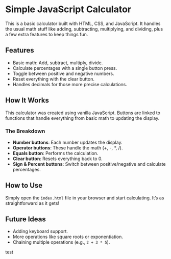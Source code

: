 # Simple JavaScript Calculator

This is a basic calculator built with HTML, CSS, and JavaScript. It handles the usual math stuff like adding, subtracting, multiplying, and dividing, plus a few extra features to keep things fun.

## Features

- Basic math: Add, subtract, multiply, divide.
- Calculate percentages with a single button press.
- Toggle between positive and negative numbers.
- Reset everything with the clear button.
- Handles decimals for those more precise calculations.

## How It Works

This calculator was created using vanilla JavaScript. Buttons are linked to functions that handle everything from basic math to updating the display.

### The Breakdown

- **Number buttons**: Each number updates the display.
- **Operator buttons**: These handle the math (+, -, \*, /).
- **Equals button**: Performs the calculation.
- **Clear button**: Resets everything back to 0.
- **Sign & Percent buttons**: Switch between positive/negative and calculate percentages.

## How to Use

Simply open the `index.html` file in your browser and start calculating. It’s as straightforward as it gets!

## Future Ideas

- Adding keyboard support.
- More operations like square roots or exponentiation.
- Chaining multiple operations (e.g., `2 + 3 * 5`).

test
